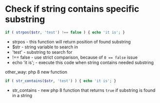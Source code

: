 # Check if string contains specific substring

```php
if ( strpos($str, 'test') !== false ) { echo 'it is'; }
```

- strpos - this function will return position of found substring
- $str - string variable to search in
- 'test' - substring to search for
- !== false - use strict comparison, because of ```0 == false``` issue
- echo 'it is'; - execute this code when string contains needed substring


other_way: php 8 new function

```php
if ( str_contains($str, 'test') ) { echo 'it is'; }
```
- str_contains - new php 8 function that returns ```true``` if substring is found in a string
